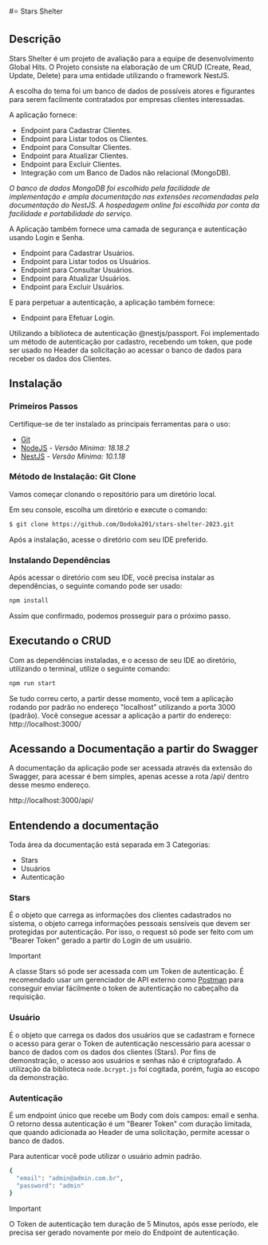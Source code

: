 #⭐ Stars Shelter

## Descrição

Stars Shelter é um projeto de avaliação para a equipe de desenvolvimento Global Hits.
O Projeto consiste na elaboração de um CRUD (Create, Read, Update, Delete) para uma entidade utilizando o framework NestJS.

A escolha do tema foi um banco de dados de possíveis atores e figurantes para serem facilmente contratados por empresas clientes interessadas.

A aplicação fornece:
* Endpoint para Cadastrar Clientes.
* Endpoint para Listar todos os Clientes.
* Endpoint para Consultar Clientes.
* Endpoint para Atualizar Clientes.
* Endpoint para Excluir Clientes.
* Integração com um Banco de Dados não relacional (MongoDB).

_O banco de dados MongoDB foi escolhido pela facilidade de implementação e ampla documentação nas extensões recomendadas pela documentação do NestJS. A hospedagem online foi escolhida por conta da facilidade e portabilidade do serviço._

A Aplicação também fornece uma camada de segurança e autenticação usando Login e Senha.
* Endpoint para Cadastrar Usuários.
* Endpoint para Listar todos os Usuários.
* Endpoint para Consultar Usuários.
* Endpoint para Atualizar Usuários.
* Endpoint para Excluir Usuários.

E para perpetuar a autenticação, a aplicação também fornece:
* Endpoint para Efetuar Login.

Utilizando a biblioteca de autenticação @nestjs/passport. Foi implementado um método de autenticação por cadastro, recebendo um token, que pode ser usado no Header da solicitação ao acessar o banco de dados para receber os dados dos Clientes.

## Instalação

### Primeiros Passos
Certifique-se de ter instalado as principais ferramentas para o uso:
* [Git](https://git-scm.com/)
* [NodeJS](https://nodejs.org/) - _Versão Mínima: 18.18.2_
* [NestJS](https://nestjs.com/) - _Versão Mínima: 10.1.18_

### Método de Instalação: Git Clone
Vamos começar clonando o repositório para um diretório local.

Em seu console, escolha um diretório e execute o comando:
```bash
$ git clone https://github.com/Dodoka201/stars-shelter-2023.git
```
Após a instalação, acesse o diretório com seu IDE preferido.

### Instalando Dependências

Após acessar o diretório com seu IDE, você precisa instalar as dependências, o seguinte comando pode ser usado:
```bash
npm install
```

Assim que confirmado, podemos prosseguir para o próximo passo.

## Executando o CRUD
Com as dependências instaladas, e o acesso de seu IDE ao diretório, utilizando o terminal, utilize o seguinte comando:

```bash
npm run start
```
Se tudo correu certo, a partir desse momento, você tem a aplicação rodando por padrão no endereço "localhost" utilizando a porta 3000 (padrão).
Você consegue acessar a aplicação a partir do endereço: http://localhost:3000/

## Acessando a Documentação a partir do Swagger
A documentação da aplicação pode ser acessada através da extensão do Swagger, para acessar é bem simples, apenas acesse a rota /api/ dentro desse mesmo endereço.

http://localhost:3000/api/

## Entendendo a documentação
Toda área da documentação está separada em 3 Categorias:
* Stars
* Usuários
* Autenticação

### Stars
É o objeto que carrega as informações dos clientes cadastrados no sistema, o objeto carrega informações pessoais sensíveis que devem ser protegidas por autenticação. Por isso, o request só pode ser feito com um "Bearer Token" gerado a partir do Login de um usuário.
> [!IMPORTANT]
> A classe Stars só pode ser acessada com um Token de autenticação. É recomendado usar um gerenciador de API externo como [Postman](https://www.postman.com/) para conseguir enviar fácilmente o token de autenticação no cabeçalho da requisição.

### Usuário
É o objeto que carrega os dados dos usuários que se cadastram e fornece o acesso para gerar o Token de autenticação nescessário para acessar o banco de dados com os dados dos clientes (Stars).
Por fins de demonstração, o acesso aos usuários e senhas não é criptografado. A utilização da biblioteca `node.bcrypt.js` foi cogitada, porém, fugia ao escopo da demonstração.

### Autenticação
É um endpoint único que recebe um Body com dois campos: email e senha. O retorno dessa autenticação é um "Bearer Token" com duração limitada, que quando adicionada ao Header de uma solicitação, permite acessar o banco de dados.

Para autenticar você pode utilizar o usuário admin padrão.
```bash
{
  "email": "admin@admin.com.br",
  "password": "admin"
}
```
> [!IMPORTANT]
> O Token de autenticação tem duração de 5 Minutos, após esse período, ele precisa ser gerado novamente por meio do Endpoint de autenticação.
